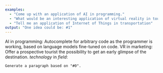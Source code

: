 ```yaml
---
examples:
  - "Come up with an application of AI in programming."
  - "What would be an interesting application of virtual reality in tourism?"
  - "Tell me an application of Internet of Things in transportation"
output: "One idea could be: #1"
---
```


AI in programming: Autocomplete for arbitrary code as the programmer is working, based on language models fine-tuned on code.
VR in marketing: Offer a prospective tourist the possibility to get an early glimpse of the destination.
*technology* in *field*: 

```dual
Generate a paragraph based on "#0".
```